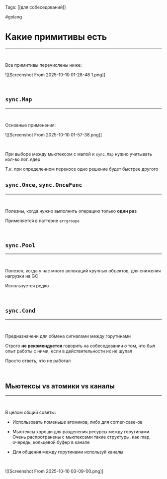 Tags: [[для собеседований]]

#golang 



# Какие примитивы есть
---

&emsp;

Все примитивы перечислены ниже:

![[Screenshot From 2025-10-10 01-28-48 1.png]]

&emsp;

## `sync.Map`
---
&emsp;

Основные применения:

![[Screenshot From 2025-10-10 01-57-38.png]]

&emsp;

При выборе между мьютексом с мапой и `sync.Map` нужно учитывать кол-во лог. ядер

Т.к. при определенном перекосе одно решение будет быстрее другого



## `sync.Once`, `sync.OnceFunc`
---
&emsp;

Полезны, когда нужно выполнить операцию только **один раз**

Применяется в паттерне `errgroupe`

&emsp;

## `sync.Pool`
---
&emsp;

Полезен, когда у нас много аллокаций крупных объектов, для снижения нагрузки на GC

Используется редко

&emsp;

## `sync.Cond`
---
&emsp;

Предназначени для обмена сигналами между горутинами

Строго **не рекомендуется** говорить на собеседовании о том, что был опыт работы с ними, если в действительности их не щупал

Просто ответь, что не работал

&emsp;

## Мьютексы vs атомики vs каналы
---
&emsp;

В целом общий советы:  

- Использовать поменьше атомиков, либо для corner-case-ов

- Мьютексы хороши для разделения ресурсы между горутинами. Очень распротранены c мьютексами такие структуры, как map, очередь, кольцевой буфер в канале

- Для общения между горутинами используй каналы
  
&emsp;
  
![[Screenshot From 2025-10-10 03-09-00.png]]


